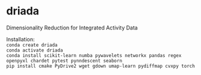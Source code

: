 # driada
Dimensionality Reduction for Integrated Activity Data

Installation: <br>
`conda create driada` <br>
`conda activate driada` <br>
`conda install scikit-learn numba pywavelets networkx pandas regex openpyxl chardet pytest pynndescent seaborn` <br>
`pip install cmake PyDrive2 wget gdown umap-learn pydiffmap cvxpy torch`